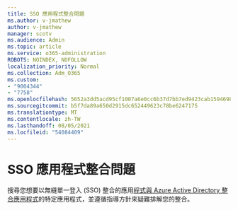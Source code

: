```yaml
---
title: SSO 應用程式整合問題
ms.author: v-jmathew
author: v-jmathew
manager: scotv
ms.audience: Admin
ms.topic: article
ms.service: o365-administration
ROBOTS: NOINDEX, NOFOLLOW
localization_priority: Normal
ms.collection: Adm_O365
ms.custom:
- "9004344"
- "7758"
ms.openlocfilehash: 5652a3dd5acd95cf1007a6e0cc6b37d7bb7ed9423cab15946983cc2f28bc450c
ms.sourcegitcommit: b5f7da89a650d2915dc652449623c78be6247175
ms.translationtype: MT
ms.contentlocale: zh-TW
ms.lasthandoff: 08/05/2021
ms.locfileid: "54084409"
---
```

# <a name="sso-application-integration-issues"></a>SSO 應用程式整合問題

搜尋您想要以無縫單一登入 (SSO) 整合的應用[程式與 Azure Active Directory 整合應用程式](https://docs.microsoft.com/azure/active-directory/saas-apps/tutorial-list)的特定應用程式，並遵循指導方針來疑難排解您的整合。
